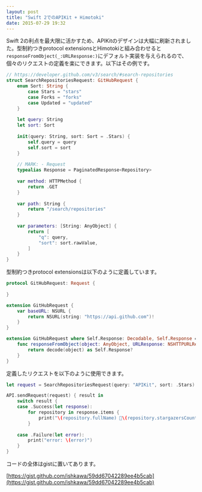 ```yaml
---
layout: post
title: "Swift 2でのAPIKit + Himotoki"
date: 2015-07-29 19:32
---
```


Swift 2の利点を最大限に活かすため、APIKitのデザインは大幅に刷新されました。型制約つきprotocol extensionsとHimotokiと組み合わせると`responseFromObject(_:URLResponse:)`にデフォルト実装を与えられるので、個々のリクエストの定義を楽にできます。以下はその例です。

```swift
// https://developer.github.com/v3/search/#search-repositories
struct SearchRepositoriesRequest: GitHubRequest {
    enum Sort: String {
        case Stars = "stars"
        case Forks = "forks"
        case Updated = "updated"
    }
    
    let query: String
    let sort: Sort
    
    init(query: String, sort: Sort = .Stars) {
        self.query = query
        self.sort = sort
    }
    
    // MARK: - Request
    typealias Response = PaginatedResponse<Repository>
    
    var method: HTTPMethod {
        return .GET
    }
    
    var path: String {
        return "/search/repositories"
    }
    
    var parameters: [String: AnyObject] {
        return [
            "q": query,
            "sort": sort.rawValue,
        ]
    }
}
```

型制約つきprotocol extensionsは以下のように定義しています。

```swift
protocol GitHubRequest: Request {
    
}

extension GitHubRequest {
    var baseURL: NSURL {
        return NSURL(string: "https://api.github.com")!
    }
}

extension GitHubRequest where Self.Response: Decodable, Self.Response == Self.Response.DecodedType {
    func responseFromObject(object: AnyObject, URLResponse: NSHTTPURLResponse) -> Self.Response? {
        return decode(object) as Self.Response?
    }
}
```

定義したリクエストを以下のように使用できます。

```swift
let request = SearchRepositoriesRequest(query: "APIKit", sort: .Stars)

API.sendRequest(request) { result in
    switch result {
    case .Success(let response):
        for repository in response.items {
            print("\(repository.fullName) 🌟\(repository.stargazersCount)")
        }
        
    case .Failure(let error):
        print("error: \(error)")
    }
}
```

コードの全体はgistに置いてあります。

[https://gist.github.com/ishkawa/59dd67042289ee4b5cab](https://gist.github.com/ishkawa/59dd67042289ee4b5cab)
